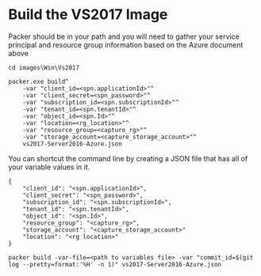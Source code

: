 # Build the VS2017 Image

Packer should be in your path and you will need to gather your service principal and resource group information based on the Azure document above
```
cd images\Win\Vs2017

packer.exe build^
    -var "client_id=<spn.applicationId>"^
    -var "client_secret=<spn_password>"^
    -var "subscription_id=<spn.subscriptionId>"^
    -var "tenant_id=<spn.tenantId>"^
    -var "object_id=<spn.Id>"^
    -var "location=<rg_location>"^
    -var "resource_group=<capture_rg>"^
    -var "storage_account=<capture_storage_account>"^
    vs2017-Server2016-Azure.json
```
You can shortcut the command line by creating a JSON file that has all of your variable values in it.
```
{
    "client_id": "<spn.applicationId>",
    "client_secret": "<spn_password>",
    "subscription_id": "<spn.subscriptionId>",
    "tenant_id": "<spn.tenantId>",
    "object_id": "<spn.Id>",
    "resource_group": "<capture_rg>",
    "storage_account": "<capture_storage_account>"
    "location": "<rg location>"
}

packer build -var-file=<path to variables file> -var "commit_id=$(git log --pretty=format:'%H' -n 1)" vs2017-Server2016-Azure.json
```